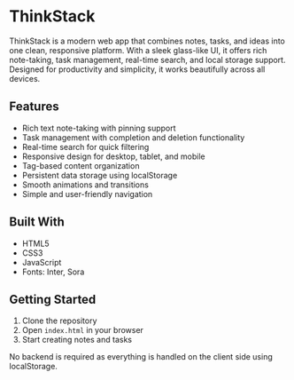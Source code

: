 # ThinkStack

ThinkStack is a modern web app that combines notes, tasks, and ideas into one clean, responsive platform. With a sleek glass-like UI, it offers rich note-taking, task management, real-time search, and local storage support. Designed for productivity and simplicity, it works beautifully across all devices.

## Features

- Rich text note-taking with pinning support
- Task management with completion and deletion functionality
- Real-time search for quick filtering
- Responsive design for desktop, tablet, and mobile
- Tag-based content organization
- Persistent data storage using localStorage
- Smooth animations and transitions
- Simple and user-friendly navigation

## Built With

- HTML5  
- CSS3  
- JavaScript  
- Fonts: Inter, Sora  

## Getting Started

1. Clone the repository  
2. Open `index.html` in your browser  
3. Start creating notes and tasks  

No backend is required as everything is handled on the client side using localStorage.
